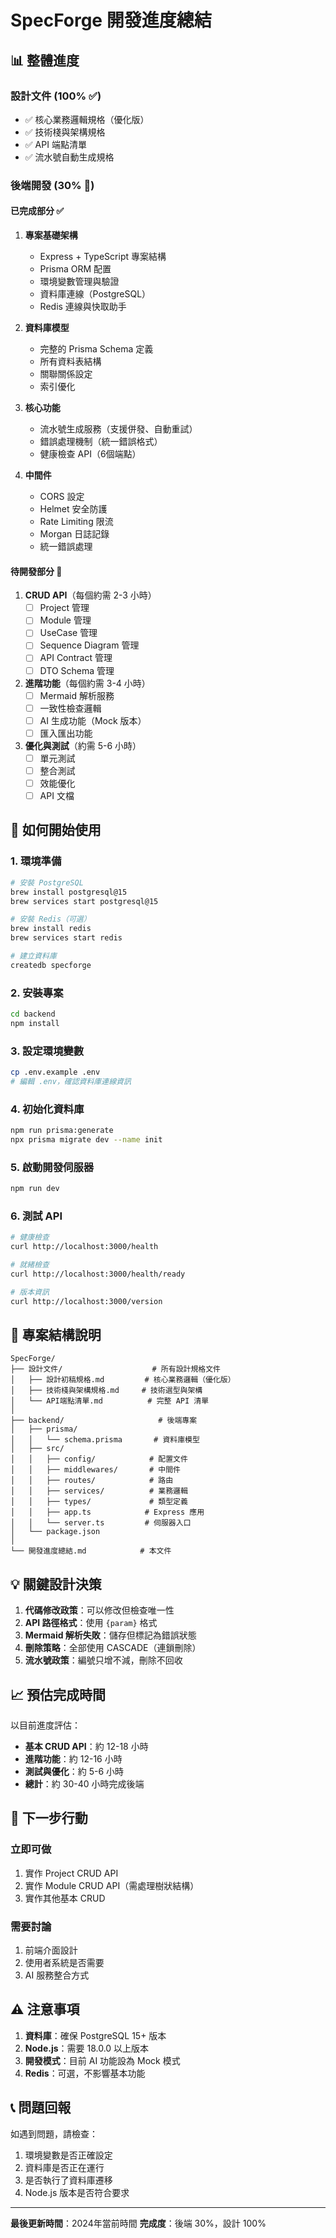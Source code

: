 # SpecForge 開發進度總結

## 📊 整體進度

### 設計文件 (100% ✅)
- ✅ 核心業務邏輯規格（優化版）
- ✅ 技術棧與架構規格
- ✅ API 端點清單
- ✅ 流水號自動生成規格

### 後端開發 (30% 🚧)

#### 已完成部分 ✅
1. **專案基礎架構**
   - Express + TypeScript 專案結構
   - Prisma ORM 配置
   - 環境變數管理與驗證
   - 資料庫連線（PostgreSQL）
   - Redis 連線與快取助手

2. **資料庫模型**
   - 完整的 Prisma Schema 定義
   - 所有資料表結構
   - 關聯關係設定
   - 索引優化

3. **核心功能**
   - 流水號生成服務（支援併發、自動重試）
   - 錯誤處理機制（統一錯誤格式）
   - 健康檢查 API（6個端點）

4. **中間件**
   - CORS 設定
   - Helmet 安全防護
   - Rate Limiting 限流
   - Morgan 日誌記錄
   - 統一錯誤處理

#### 待開發部分 🔄
1. **CRUD API**（每個約需 2-3 小時）
   - [ ] Project 管理
   - [ ] Module 管理
   - [ ] UseCase 管理
   - [ ] Sequence Diagram 管理
   - [ ] API Contract 管理
   - [ ] DTO Schema 管理

2. **進階功能**（每個約需 3-4 小時）
   - [ ] Mermaid 解析服務
   - [ ] 一致性檢查邏輯
   - [ ] AI 生成功能（Mock 版本）
   - [ ] 匯入匯出功能

3. **優化與測試**（約需 5-6 小時）
   - [ ] 單元測試
   - [ ] 整合測試
   - [ ] 效能優化
   - [ ] API 文檔

## 🚀 如何開始使用

### 1. 環境準備
```bash
# 安裝 PostgreSQL
brew install postgresql@15
brew services start postgresql@15

# 安裝 Redis（可選）
brew install redis
brew services start redis

# 建立資料庫
createdb specforge
```

### 2. 安裝專案
```bash
cd backend
npm install
```

### 3. 設定環境變數
```bash
cp .env.example .env
# 編輯 .env，確認資料庫連線資訊
```

### 4. 初始化資料庫
```bash
npm run prisma:generate
npx prisma migrate dev --name init
```

### 5. 啟動開發伺服器
```bash
npm run dev
```

### 6. 測試 API
```bash
# 健康檢查
curl http://localhost:3000/health

# 就緒檢查
curl http://localhost:3000/health/ready

# 版本資訊
curl http://localhost:3000/version
```

## 📁 專案結構說明

```
SpecForge/
├── 設計文件/                    # 所有設計規格文件
│   ├── 設計初稿規格.md         # 核心業務邏輯（優化版）
│   ├── 技術棧與架構規格.md     # 技術選型與架構
│   └── API端點清單.md          # 完整 API 清單
│
├── backend/                     # 後端專案
│   ├── prisma/
│   │   └── schema.prisma       # 資料庫模型
│   ├── src/
│   │   ├── config/            # 配置文件
│   │   ├── middlewares/       # 中間件
│   │   ├── routes/            # 路由
│   │   ├── services/          # 業務邏輯
│   │   ├── types/             # 類型定義
│   │   ├── app.ts            # Express 應用
│   │   └── server.ts         # 伺服器入口
│   └── package.json
│
└── 開發進度總結.md            # 本文件
```

## 💡 關鍵設計決策

1. **代碼修改政策**：可以修改但檢查唯一性
2. **API 路徑格式**：使用 `{param}` 格式
3. **Mermaid 解析失敗**：儲存但標記為錯誤狀態
4. **刪除策略**：全部使用 CASCADE（連鎖刪除）
5. **流水號政策**：編號只增不減，刪除不回收

## 📈 預估完成時間

以目前進度評估：
- **基本 CRUD API**：約 12-18 小時
- **進階功能**：約 12-16 小時
- **測試與優化**：約 5-6 小時
- **總計**：約 30-40 小時完成後端

## 🎯 下一步行動

### 立即可做
1. 實作 Project CRUD API
2. 實作 Module CRUD API（需處理樹狀結構）
3. 實作其他基本 CRUD

### 需要討論
1. 前端介面設計
2. 使用者系統是否需要
3. AI 服務整合方式

## ⚠️ 注意事項

1. **資料庫**：確保 PostgreSQL 15+ 版本
2. **Node.js**：需要 18.0.0 以上版本
3. **開發模式**：目前 AI 功能設為 Mock 模式
4. **Redis**：可選，不影響基本功能

## 📞 問題回報

如遇到問題，請檢查：
1. 環境變數是否正確設定
2. 資料庫是否正在運行
3. 是否執行了資料庫遷移
4. Node.js 版本是否符合要求

---

**最後更新時間**：2024年當前時間
**完成度**：後端 30%，設計 100%